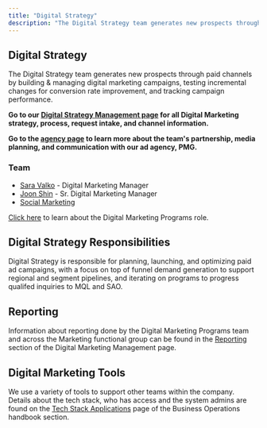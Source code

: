 ```yaml
---
title: "Digital Strategy"
description: "The Digital Strategy team generates new prospects through paid channels by building & managing digital marketing campaigns, testing incremental changes for conversion rate improvement, and tracking campaign performance."
---
```


## Digital Strategy

The Digital Strategy team generates new prospects through paid channels by building & managing digital marketing campaigns, testing incremental changes for conversion rate improvement, and tracking campaign performance.

**Go to our [Digital Strategy Management page](/handbook/marketing/integrated-marketing/digital-strategy/digital-strategy-management/) for all Digital Marketing strategy, process, request intake, and channel information.**

**Go to the [agency page](/handbook/marketing/integrated-marketing/digital-strategy/agency/) to learn more about the team's partnership, media planning, and communication with our ad agency, PMG.**

### Team

- [Sara Valko](https://gitlab.com/svalko) - Digital Marketing Manager
- [Joon Shin](https://gitlab.com/jshin3) - Sr. Digital Marketing Manager
- [Social Marketing](/handbook/marketing/integrated-marketing/digital-strategy/social-marketing/)

[Click here](/job-families/marketing/digital-marketing-programs-manager/) to learn about the Digital Marketing Programs role.

## Digital Strategy Responsibilities

Digital Strategy is responsible for planning, launching, and optimizing paid ad campaigns, with a focus on top of funnel demand generation to support regional and segment pipelines, and iterating on programs to progress qualifed inquiries to MQL and SAO.

## Reporting

Information about reporting done by the Digital Marketing Programs team and across the Marketing functional group can be found in the [Reporting](/handbook/marketing/integrated-marketing/digital-strategy/digital-strategy-management/#reporting) section of the Digital Marketing Management page.

## Digital Marketing Tools

We use a variety of tools to support other teams within the company. Details about the tech stack, who has access and the system admins are found on the [Tech Stack Applications](/handbook/business-technology/tech-stack-applications/) page of the Business Operations handbook section.
